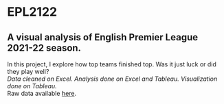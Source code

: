 # EPL2122
## A visual analysis of English Premier League 2021-22 season.
In this project, I explore how top teams finished top. Was it just luck or did they play well? <br>
<i> Data cleaned on Excel. Analysis done on Excel and Tableau. Visualization done on Tableau. </i> <br>
Raw data available [here](https://www.football-data.co.uk/mmz4281/2122/E0.csv).

